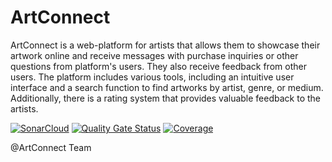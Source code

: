 # ArtConnect

ArtConnect is a web-platform for artists that allows them to showcase their artwork online and receive messages with purchase inquiries or other questions from platform's users. They also receive feedback from other users. The platform includes various tools, including an intuitive user interface and a search function to find artworks by artist, genre, or medium. Additionally, there is a rating system that provides valuable feedback to the artists.

[![SonarCloud](https://sonarcloud.io/images/project_badges/sonarcloud-white.svg)](https://sonarcloud.io/summary/new_code?id=smurzz_artconnect)
[![Quality Gate Status](https://sonarcloud.io/api/project_badges/measure?project=smurzz_artconnect&metric=alert_status)](https://sonarcloud.io/summary/new_code?id=smurzz_artconnect)
[![Coverage](https://sonarcloud.io/api/project_badges/measure?project=smurzz_artconnect&metric=coverage)](https://sonarcloud.io/summary/new_code?id=smurzz_artconnect)

@ArtConnect Team
